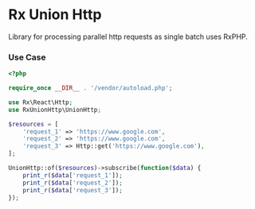 # Rx Union Http

Library for processing parallel http requests as single batch uses RxPHP.

### Use Case
```php
<?php

require_once __DIR__ . '/vendor/autoload.php';

use Rx\React\Http;
use RxUnionHttp\UnionHttp;

$resources = [
    'request_1' => 'https://www.google.com',
    'request_2' => 'https://www.google.com',
    'request_3' => Http::get('https://www.google.com'),
];

UnionHttp::of($resources)->subscribe(function($data) {
    print_r($data['request_1']);
    print_r($data['request_2']);
    print_r($data['request_3']);
});
```